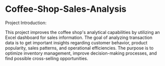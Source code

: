 # Coffee-Shop-Sales-Analysis
Project Introduction:

This project improves the coffee shop's analytical capabilities by utilizing an Excel dashboard for sales information. The goal of analyzing transaction data is to get important insights regarding customer behavior, product popularity, sales patterns, and operational efficiencies. The purpose is to optimize inventory management, improve decision-making processes, and find possible cross-selling opportunities.

